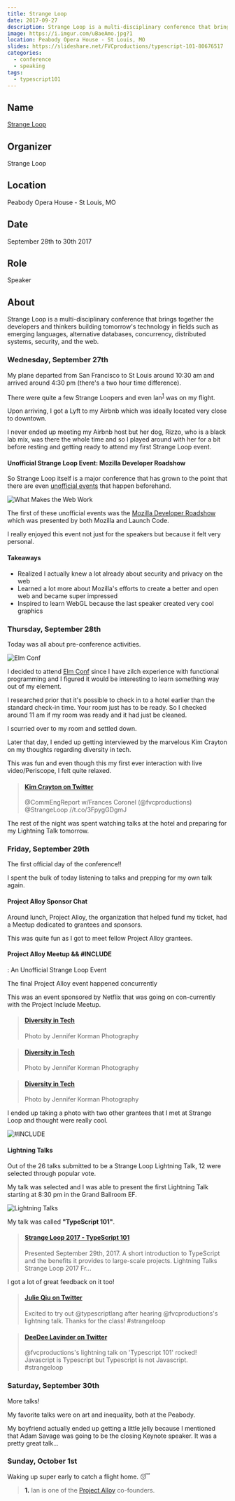 ```yaml
---
title: Strange Loop
date: 2017-09-27
description: Strange Loop is a multi-disciplinary conference that brings together the developers and thinkers building tomorrow's technology in fields such as emerging languages, alternative databases, concurrency, distributed systems, security, and the web.
image: https://i.imgur.com/uBaeAmo.jpg?1
location: Peabody Opera House - St Louis, MO
slides: https://slideshare.net/FVCproductions/typescript-101-80676517
categories:
  - conference
  - speaking
tags:
  - typescript101
---
```


## Name

[Strange Loop](https://thestrangeloop.com/)

## Organizer

Strange Loop

## Location

Peabody Opera House - St Louis, MO

## Date

September 28th to 30th 2017

## Role

Speaker

## About

Strange Loop is a multi-disciplinary conference that brings together the developers and thinkers building tomorrow's technology in fields such as emerging languages, alternative databases, concurrency, distributed systems, security, and the web.

### Wednesday, September 27th

My plane departed from San Francisco to St Louis around 10:30 am and arrived around 4:30 pm (there's a two hour time difference).

There were quite a few Strange Loopers and even Ian<sup>[1](#footnote1)</sup> was on my flight.

Upon arriving, I got a Lyft to my Airbnb which was ideally located very close to downtown.

I never ended up meeting my Airbnb host but her dog, Rizzo, who is a black lab mix, was there the whole time and so I played around with her for a bit before resting and getting ready to attend my first Strange Loop event.

#### Unofficial Strange Loop Event: Mozilla Developer Roadshow

So Strange Loop itself is a major conference that has grown to the point that there are even [unofficial events](https://www.thestrangeloop.com/unofficial-events.html) that happen beforehand.

![What Makes the Web Work](https://img.evbuc.com/https%3A%2F%2Fcdn.evbuc.com%2Fimages%2F34806650%2F72481470389%2F1%2Foriginal.jpg?w=1000&rect=0%2C0%2C10834%2C5417&s=0f310628a1b4506fdb7b2ad358f5e556)

The first of these unofficial events was the [Mozilla Developer Roadshow](https://www.eventbrite.com/e/mozilla-developer-roadshow-presents-what-makes-the-web-work-tickets-37377977537?utm_campaign=order_confirmation_email&utm_medium=email&ref=eemailordconf&utm_source=eb_email&utm_term=eventname) which was presented by both Mozilla and Launch Code.

I really enjoyed this event not just for the speakers but because it felt very personal.

#### Takeaways

- Realized I actually knew a lot already about security and privacy on the web
- Learned a lot more about Mozilla's efforts to create a better and open web and became super impressed
- Inspired to learn WebGL because the last speaker created very cool graphics

### Thursday, September 28th

Today was all about pre-conference activities.

![Elm Conf](https:////www.elm-conf.us/favicon.png)

I decided to attend [Elm Conf](https://www.elm-conf.us/) since I have zilch experience with functional programming and I figured it would be interesting to learn something way out of my element.

I researched prior that it's possible to check in to a hotel earlier than the standard check-in time. Your room just has to be ready. So I checked around 11 am if my room was ready and it had just be cleaned.

I scurried over to my room and settled down.

Later that day, I ended up getting interviewed by the marvelous Kim Crayton on my thoughts regarding diversity in tech.

This was fun and even though this my first ever interaction with live video/Periscope, I felt quite relaxed.

<blockquote class="embedly-card"><h4><a href="https://twitter.com/KimCrayton1/status/913464785898946560">Kim Crayton on Twitter</a></h4><p>@CommEngReport w/Frances Coronel (@fvcproductions) @StrangeLoop //t.co/3FpygGDgmJ</p></blockquote>

The rest of the night was spent watching talks at the hotel and preparing for my Lightning Talk tomorrow.

### Friday, September 29th

The first official day of the conference!!

I spent the bulk of today listening to talks and prepping for my own talk again.

#### Project Alloy Sponsor Chat

Around lunch, Project Alloy, the organization that helped fund my ticket, had a Meetup dedicated to grantees and sponsors.

This was quite fun as I got to meet fellow Project Alloy grantees.

#### Project Alloy Meetup && #INCLUDE

<ALL>: An Unofficial Strange Loop Event

The final Project Alloy event happened concurrently

This was an event sponsored by Netflix that was going on con-currently with the Project Include Meetup.

<blockquote class="embedly-card"><h4><a href="https://jenniferkormanphotography.pixieset.com/diversityintech/?pid=1367692777&id=92&h=NDQyMzY5MTgy">Diversity in Tech</a></h4><p>Photo by Jennifer Korman Photography</p></blockquote>

<blockquote class="embedly-card"><h4><a href="https://jenniferkormanphotography.pixieset.com/diversityintech/?pid=1367691991&id=102&h=MjM5ODk3NzEwNg">Diversity in Tech</a></h4><p>Photo by Jennifer Korman Photography</p></blockquote>

<blockquote class="embedly-card"><h4><a href="https://jenniferkormanphotography.pixieset.com/diversityintech/?pid=1367690754&id=125&h=MjY3MzY5MjYwNg">Diversity in Tech</a></h4><p>Photo by Jennifer Korman Photography</p></blockquote>

I ended up taking a photo with two other grantees that I met at Strange Loop and thought were really cool.

![#INCLUDE <ALL>](https://media.giphy.com/media/3ohhwgrG71d6wmkIiQ/giphy.gif)

#### Lightning Talks

Out of the 26 talks submitted to be a Strange Loop Lightning Talk, 12 were selected through popular vote.

My talk was selected and I was able to present the first Lightning Talk starting at 8:30 pm in the Grand Ballroom EF.

![Lightning Talks](https://i.imgur.com/vHCJVfY.png)

My talk was called **"TypeScript 101"**.

<blockquote class="embedly-card"><h4><a href="https://slideshare.net/FVCproductions/typescript-101-80676517">Strange Loop 2017 - TypeScript 101</a></h4><p>Presented September 29th, 2017. A short introduction to TypeScript and the benefits it provides to large-scale projects. Lightning Talks Strange Loop 2017 Fr...</p></blockquote>
<script async src="//cdn.embedly.com/widgets/platform.js" charset="UTF-8"></script>

I got a lot of great feedback on it too!

<blockquote class="embedly-card"><h4><a href="https://twitter.com/JQiu25/status/913982900906979333">Julie Qiu on Twitter</a></h4><p>Excited to try out @typescriptlang after hearing @fvcproductions's lightning talk. Thanks for the class! #strangeloop</p></blockquote>

<blockquote class="embedly-card"><h4><a href="https://twitter.com/ddlavinder/status/914006590558269440">DeeDee Lavinder on Twitter</a></h4><p>@fvcproductions's lightning talk on 'Typescript 101' rocked! Javascript is Typescript but Typescript is not Javascript. #strangeloop</p></blockquote>

### Saturday, September 30th

More talks!

My favorite talks were on art and inequality, both at the Peabody.

My boyfriend actually ended up getting a little jelly because I mentioned that Adam Savage was going to be the closing Keynote speaker. It was a pretty great talk...

### Sunday, October 1st

Waking up super early to catch a flight home. 😴️

> <a name="footnote1"><strong>1.</strong></a> Ian is one of the [Project Alloy](https://www.projectalloy.org/) co-founders.
